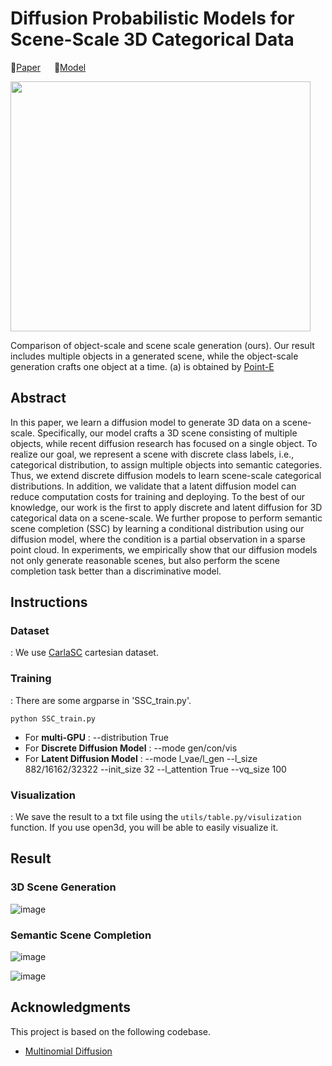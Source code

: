 # Diffusion Probabilistic Models for Scene-Scale 3D Categorical Data

📌[Paper](http://arxiv.org/abs/2301.00527)        📌[Model](https://drive.google.com/drive/folders/1iqfql5PjKIMn0a9ucnvud3Q9JdPxKZV3?usp=sharing)

<img src=https://user-images.githubusercontent.com/65997635/210452550-2c7c7c6d-7260-43ce-b4b6-18d3f15fccde.png width="480"
  height="400">

Comparison of object-scale and scene scale generation (ours). Our result includes multiple objects in a generated scene,
while the object-scale generation crafts one object at a time. (a) is obtained by [Point-E](https://github.com/openai/point-e)

## Abstract
In this paper, we learn a diffusion model to generate 3D data on a scene-scale. Specifically, our model crafts a 3D scene consisting of multiple objects, while recent diffusion research has focused on a single object. To realize our goal, we represent a scene with discrete class labels, i.e., categorical distribution, to assign multiple objects into semantic categories. Thus, we extend discrete diffusion models to learn scene-scale categorical distributions. In addition, we validate that a latent diffusion model can reduce computation costs for training and deploying. To the best of our knowledge, our work is the first to apply discrete and latent diffusion for 3D categorical data on a scene-scale. We further propose to perform semantic scene completion (SSC) by learning a conditional distribution using our diffusion model, where the condition is a partial observation in a sparse point cloud. In experiments, we empirically show that our diffusion models not only generate reasonable scenes, but also perform the scene completion task better than a discriminative model. 


## Instructions
### Dataset
: We use [CarlaSC](https://umich-curly.github.io/CarlaSC.github.io/download/) cartesian dataset.

### Training
: There are some argparse in 'SSC_train.py'.
    
    python SSC_train.py 
    
- For **multi-GPU** : --distribution True
- For **Discrete Diffusion Model** : --mode gen/con/vis
- For **Latent Diffusion Model** : --mode l_vae/l_gen --l_size 882/16162/32322 --init_size 32 --l_attention True --vq_size 100

### Visualization
: We save the result to a txt file using the `utils/table.py/visulization` function. 
If you use open3d, you will be able to easily visualize it.

## Result
### 3D Scene Generation
![image](https://github.com/zoomin-lee/scene-scale-diffusion/blob/main/images/3D_scene_generation.png?raw=true)

### Semantic Scene Completion
![image](https://github.com/zoomin-lee/scene-scale-diffusion/blob/main/images/table4.PNG?raw=true)


![image](https://github.com/zoomin-lee/scene-scale-diffusion/blob/main/images/semantic_scene_completion.png?raw=true)


## Acknowledgments
This project is based on the following codebase.
- [Multinomial Diffusion](https://github.com/ehoogeboom/multinomial_diffusion/tree/9d907a60536ad793efd6d2a6067b3c3d6ba9fce7)
